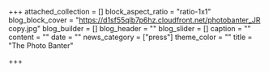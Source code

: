 +++
attached_collection = []
block_aspect_ratio = "ratio-1x1"
blog_block_cover = "https://d1sf55qlb7p6hz.cloudfront.net/photobanter_JR copy.jpg"
blog_builder = []
blog_header = ""
blog_slider = []
caption = ""
content = ""
date = ""
news_category = ["press"]
theme_color = ""
title = "The Photo Banter"

+++
